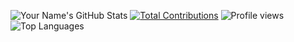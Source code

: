 
![Your Name's GitHub Stats](https://github-readme-stats.vercel.app/api?username=WhoAbdullahSheikh&show_icons=true&theme=dracula)
[![Total Contributions](https://github-readme-streak-stats.herokuapp.com/?user=WhoAbdullahSheikh)](https://github.com/WhoAbdullahSheikh)
![Profile views](https://komarev.com/ghpvc/?username=your-github-username&color=green)
![Top Languages](https://github-readme-stats.vercel.app/api/top-langs/?username=WhoAbdullahSheikh&layout=compact&theme=dark)


